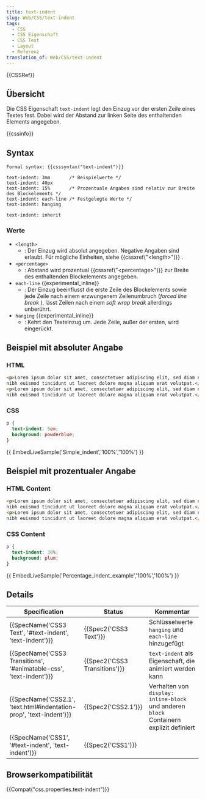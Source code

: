 ```yaml
---
title: text-indent
slug: Web/CSS/text-indent
tags:
  - CSS
  - CSS Eigenschaft
  - CSS Text
  - Layout
  - Referenz
translation_of: Web/CSS/text-indent
---
```

{{CSSRef}}

## Übersicht

Die CSS Eigenschaft `text-indent` legt den Einzug vor der ersten Zeile eines Textes fest. Dabei wird der Abstand zur linken Seite des enthaltenden Elements angegeben.

{{cssinfo}}

## Syntax

    Formal syntax: {{csssyntax("text-indent")}}

<!---->

    text-indent: 3mm       /* Beispielwerte */
    text-indent: 40px
    text-indent: 15%       /* Prozentuale Angaben sind relativ zur Breite des Blockelements */
    text-indent: each-line /* Festgelegte Werte */
    text-indent: hanging

    text-indent: inherit

### Werte

- `<length>`
  - : Der Einzug wird absolut angegeben. Negative Angaben sind erlaubt. Für mögliche Einheiten, siehe {{cssxref("&lt;length&gt;")}} .
- `<percentage>`
  - : Abstand wird prozentual {{cssxref("&lt;percentage&gt;")}} zur Breite des enthaltenden Blockelements angegeben.
- `each-line` {{experimental_inline}}
  - : Der Einzug beeinflusst die erste Zeile des Blockelements sowie jede Zeile nach einem erzwungenem Zeilenumbruch (_forced line break_ ), lässt Zeilen nach einem _soft wrap break_ allerdings unberührt.
- `hanging` {{experimental_inline}}
  - : Kehrt den Texteinzug um. Jede Zeile, außer der ersten, wird eingerückt.

## Beispiel mit absoluter Angabe

### HTML

```html
<p>Lorem ipsum dolor sit amet, consectetuer adipiscing elit, sed diam nonummy
nibh euismod tincidunt ut laoreet dolore magna aliquam erat volutpat.</p>
<p>Lorem ipsum dolor sit amet, consectetuer adipiscing elit, sed diam nonummy
nibh euismod tincidunt ut laoreet dolore magna aliquam erat volutpat.</p>
```

### CSS

```css
p {
  text-indent: 5em;
  background: powderblue;
}
```

{{ EmbedLiveSample('Simple_indent','100%','100%') }}

## Beispiel mit prozentualer Angabe

### HTML Content

```html
<p>Lorem ipsum dolor sit amet, consectetuer adipiscing elit, sed diam nonummy
nibh euismod tincidunt ut laoreet dolore magna aliquam erat volutpat.</p>
<p>Lorem ipsum dolor sit amet, consectetuer adipiscing elit, sed diam nonummy
nibh euismod tincidunt ut laoreet dolore magna aliquam erat volutpat.</p>
```

### CSS Content

```css
p {
  text-indent: 30%;
  background: plum;
}
```

{{ EmbedLiveSample('Percentage_indent_example','100%','100%') }}

## Details

| Specification                                                                            | Status                                   | Kommentar                                                                               |
| ---------------------------------------------------------------------------------------- | ---------------------------------------- | --------------------------------------------------------------------------------------- |
| {{SpecName('CSS3 Text', '#text-indent', 'text-indent')}}             | {{Spec2('CSS3 Text')}}             | Schlüsselwerte `hanging` und `each-line` hinzugefügt                                    |
| {{SpecName('CSS3 Transitions', '#animatable-css', 'text-indent')}} | {{Spec2('CSS3 Transitions')}} | `text-indent` als Eigenschaft, die animiert werden kann                                 |
| {{SpecName('CSS2.1', 'text.html#indentation-prop', 'text-indent')}} | {{Spec2('CSS2.1')}}                 | Verhalten von `display: inline-block` und anderen `block `Containern explizit definiert |
| {{SpecName('CSS1', '#text-indent', 'text-indent')}}                     | {{Spec2('CSS1')}}                 |                                                                                         |

## Browserkompatibilität

{{Compat("css.properties.text-indent")}}
